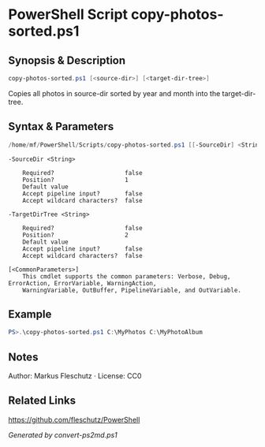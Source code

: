 # PowerShell Script copy-photos-sorted.ps1

## Synopsis & Description
```powershell
copy-photos-sorted.ps1 [<source-dir>] [<target-dir-tree>]
```

Copies all photos in source-dir sorted by year and month into the target-dir-tree.

## Syntax & Parameters
```powershell
/home/mf/PowerShell/Scripts/copy-photos-sorted.ps1 [[-SourceDir] <String>] [[-TargetDirTree] <String>] [<CommonParameters>]
```

```
-SourceDir <String>
    
    Required?                    false
    Position?                    1
    Default value                
    Accept pipeline input?       false
    Accept wildcard characters?  false
```

```
-TargetDirTree <String>
    
    Required?                    false
    Position?                    2
    Default value                
    Accept pipeline input?       false
    Accept wildcard characters?  false
```

```
[<CommonParameters>]
    This cmdlet supports the common parameters: Verbose, Debug, ErrorAction, ErrorVariable, WarningAction, 
    WarningVariable, OutBuffer, PipelineVariable, and OutVariable.
```

## Example
```powershell
PS>.\copy-photos-sorted.ps1 C:\MyPhotos C:\MyPhotoAlbum
```


## Notes
Author: Markus Fleschutz · License: CC0

## Related Links
https://github.com/fleschutz/PowerShell

*Generated by convert-ps2md.ps1*
